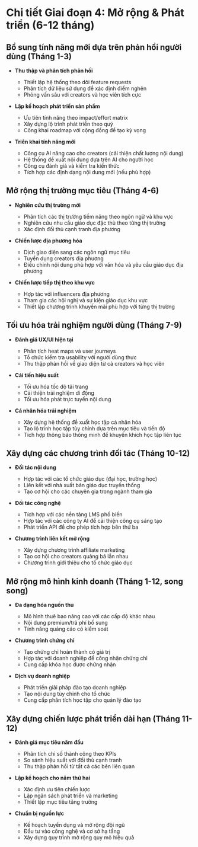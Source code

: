 # Chi tiết Giai đoạn 4: Mở rộng & Phát triển (6-12 tháng)

## Bổ sung tính năng mới dựa trên phản hồi người dùng (Tháng 1-3)

- **Thu thập và phân tích phản hồi**

  - Thiết lập hệ thống theo dõi feature requests
  - Phân tích dữ liệu sử dụng để xác định điểm nghẽn
  - Phỏng vấn sâu với creators và học viên tích cực

- **Lập kế hoạch phát triển sản phẩm**

  - Ưu tiên tính năng theo impact/effort matrix
  - Xây dựng lộ trình phát triển theo quý
  - Công khai roadmap với cộng đồng để tạo kỳ vọng

- **Triển khai tính năng mới**
  - Công cụ AI nâng cao cho creators (cải thiện chất lượng nội dung)
  - Hệ thống đề xuất nội dung dựa trên AI cho người học
  - Công cụ đánh giá và kiểm tra kiến thức
  - Tích hợp các định dạng nội dung mới (nếu phù hợp)

## Mở rộng thị trường mục tiêu (Tháng 4-6)

- **Nghiên cứu thị trường mới**

  - Phân tích các thị trường tiềm năng theo ngôn ngữ và khu vực
  - Nghiên cứu nhu cầu giáo dục đặc thù theo từng thị trường
  - Xác định đối thủ cạnh tranh địa phương

- **Chiến lược địa phương hóa**

  - Dịch giao diện sang các ngôn ngữ mục tiêu
  - Tuyển dụng creators địa phương
  - Điều chỉnh nội dung phù hợp với văn hóa và yêu cầu giáo dục địa phương

- **Chiến lược tiếp thị theo khu vực**
  - Hợp tác với influencers địa phương
  - Tham gia các hội nghị và sự kiện giáo dục khu vực
  - Thiết lập chương trình khuyến mãi phù hợp với từng thị trường

## Tối ưu hóa trải nghiệm người dùng (Tháng 7-9)

- **Đánh giá UX/UI hiện tại**

  - Phân tích heat maps và user journeys
  - Tổ chức kiểm tra usability với người dùng thực
  - Thu thập phản hồi về giao diện từ cả creators và học viên

- **Cải tiến hiệu suất**

  - Tối ưu hóa tốc độ tải trang
  - Cải thiện trải nghiệm di động
  - Tối ưu hóa phát trực tuyến nội dung

- **Cá nhân hóa trải nghiệm**
  - Xây dựng hệ thống đề xuất học tập cá nhân hóa
  - Tạo lộ trình học tập tùy chỉnh dựa trên mục tiêu và tiến độ
  - Tích hợp thông báo thông minh để khuyến khích học tập liên tục

## Xây dựng các chương trình đối tác (Tháng 10-12)

- **Đối tác nội dung**

  - Hợp tác với các tổ chức giáo dục (đại học, trường học)
  - Liên kết với nhà xuất bản giáo dục truyền thống
  - Tạo cơ hội cho các chuyên gia trong ngành tham gia

- **Đối tác công nghệ**

  - Tích hợp với các nền tảng LMS phổ biến
  - Hợp tác với các công ty AI để cải thiện công cụ sáng tạo
  - Phát triển API để cho phép tích hợp bên thứ ba

- **Chương trình liên kết mở rộng**
  - Xây dựng chương trình affiliate marketing
  - Tạo cơ hội cho creators quảng bá lẫn nhau
  - Chương trình giới thiệu cho tổ chức giáo dục

## Mở rộng mô hình kinh doanh (Tháng 1-12, song song)

- **Đa dạng hóa nguồn thu**

  - Mô hình thuê bao nâng cao với các cấp độ khác nhau
  - Nội dung premium/trả phí bổ sung
  - Tính năng quảng cáo có kiểm soát

- **Chương trình chứng chỉ**

  - Tạo chứng chỉ hoàn thành có giá trị
  - Hợp tác với doanh nghiệp để công nhận chứng chỉ
  - Cung cấp khóa học được chứng nhận

- **Dịch vụ doanh nghiệp**
  - Phát triển giải pháp đào tạo doanh nghiệp
  - Tạo nội dung tùy chỉnh cho tổ chức
  - Cung cấp phân tích học tập cho quản lý đào tạo

## Xây dựng chiến lược phát triển dài hạn (Tháng 11-12)

- **Đánh giá mục tiêu năm đầu**

  - Phân tích chỉ số thành công theo KPIs
  - So sánh hiệu suất với đối thủ cạnh tranh
  - Thu thập phản hồi từ tất cả các bên liên quan

- **Lập kế hoạch cho năm thứ hai**

  - Xác định ưu tiên chiến lược
  - Lập ngân sách phát triển và marketing
  - Thiết lập mục tiêu tăng trưởng

- **Chuẩn bị nguồn lực**
  - Kế hoạch tuyển dụng và mở rộng đội ngũ
  - Đầu tư vào công nghệ và cơ sở hạ tầng
  - Xây dựng quy trình mở rộng quy mô hiệu quả
